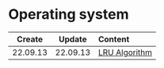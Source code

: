 # Operating system
|Create|Update|Content|
|:-:|:-:|:--|
|22.09.13|22.09.13|[LRU Algorithm](./LRU.md)|